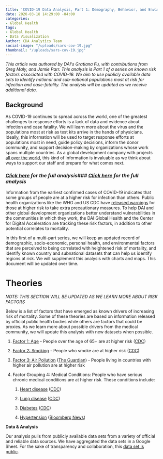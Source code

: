 ```yaml
---
title: 'COVID-19 Data Analysis, Part 1: Demography, Behavior, and Environment'
date: 2020-03-18 14:29:00 -04:00
categories:
- Global Health
tags:
- Global Health
- Data Visualization
Author: CDA Analytics Team
social-image: "/uploads/sars-cov-19.jpg"
thumbnail: "/uploads/sars-cov-19.jpg"
---
```


*This article was authored by DAI's Gratiana Fu, with contributions from Greg Maly, and Jamie Parr. This analysis is Part 1 of a series on known risk factors associated with COVID-19. We aim to use publicly available data sets to identify national and sub-national populations most at risk for infection and case-fatality. The analysis will be updated as we receive additional data.*

<!--more-->

## **Background**

As COVID-19 continues to spread across the world, one of the greatest challenges to response efforts is a lack of data and evidence about infection and case fatality. We will learn more about the virus and the populations most at risk as test kits arrive in the hands of physicians. Ideally, this information will be used to target response efforts at populations most in need, guide policy decisions, inform the donor community, and support decision-making by organizations whose work spans multiple countries. As a global development company with projects [all over the world](https://www.dai.com/extras/maps/index.html), this kind of information is invaluable as we think about ways to support our staff and prepare for what comes next.

### *[Click here](https://dai-ictgeo.github.io/covid_19_part_1/) for the full analysis*### *[Click here](https://dai-ictgeo.github.io/covid_19_part_1/) for the full analysis*

Information from the earliest confirmed cases of COVID-19 indicates that some groups of people are at a higher risk for infection than others. Public health organizations like the WHO and US CDC have [released warnings](https://www.cdc.gov/coronavirus/2019-ncov/specific-groups/high-risk-complications.html) for those at higher risk to take extra precautionary measures. To help DAI and other global development organizations better understand vulnerabilities in the communities in which they work, the DAI Global Health and the Center for Digital Acceleration are tracking these risk factors, in addition to other potential correlates to mortality.

In this first of a multi-part series, we will keep an updated record of demographic, socio-economic, personal health, and environmental factors that are perceived to being correlated with heightened risk of mortality, and identify known country and subnational datasets that can help us identify regions at risk. We will supplement this analysis with charts and maps. This document will be updated over time.

# **Theories**

*NOTE: THIS SECTION WILL BE UPDATED AS WE LEARN MORE ABOUT RISK FACTORS*

Below is a list of factors that have emerged as known drivers of increasing risk of mortality. Some of these theories are based on information released by official public health bodies while others are factors that could be proxies. As we learn more about possible drivers from the medical community, we will update this analysis with new datasets when possible.

1. [Factor 1: Age](https://dai-ictgeo.github.io/covid_19_part_1/#Factor-1:-Age) - People over the age of 65\+ are at higher risk ([CDC](https://www.cdc.gov/coronavirus/2019-ncov/specific-groups/high-risk-complications.html))

2. [Factor 2: Smoking](https://dai-ictgeo.github.io/covid_19_part_1/#Factor-2:-Smoking) - People who smoke are at higher risk ([CDC](https://www.cdc.gov/coronavirus/2019-ncov/specific-groups/high-risk-complications.html))

3. [Factor 3: Air Pollution](https://dai-ictgeo.github.io/covid_19_part_1/#Factor-3:-Air-Pollution) ([The Guardian](https://www.theguardian.com/environment/2020/mar/17/air-pollution-likely-to-increase-coronavirus-death-rate-warn-experts)) - People living in countries with higher air pollution are at higher risk

4. Factor Grouping 4: Medical Conditions: People who have serious chronic medical conditions are at higher risk. These conditions include:

   1. [Heart disease](https://dai-ictgeo.github.io/covid_19_part_1/#Medical-Condition-A:-Cardiovascular-Disease) ([CDC](https://www.cdc.gov/coronavirus/2019-ncov/specific-groups/high-risk-complications.html))

   2. [Lung disease](https://dai-ictgeo.github.io/covid_19_part_1/#Medical-Condition-B:-Respiratory-Condition) ([CDC](https://www.cdc.gov/coronavirus/2019-ncov/specific-groups/high-risk-complications.html))

   3. [Diabetes](https://dai-ictgeo.github.io/covid_19_part_1/#Medical-Condition-C:-Diabetes) ([CDC](https://www.cdc.gov/coronavirus/2019-ncov/specific-groups/high-risk-complications.html))

   4. [Hypertension](https://dai-ictgeo.github.io/covid_19_part_1/#Medical-Condition-D:-Hypertension) ([Bloomberg News](https://www.bloomberg.com/news/articles/2020-03-09/top-virus-doctor-says-high-blood-pressure-is-major-death-risk))

**Data & Analysis**

Our analysis pulls from publicly available data sets from a variety of official and reliable data sources. We have aggregated the data sets in a Google Sheet. For the sake of transparency and collaboration, this [data set is public](https://docs.google.com/spreadsheets/d/1eeg9dpIlP9jENJsp-cWY51Kw8fojpLnh6mhxORCTPL8/edit?usp=sharing).